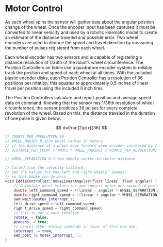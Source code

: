 # Motor Control

As each wheel spins the sensor will gather data about the angular position change of the wheel. Once the encoder input has been captured it must be converted to linear velocity and used by a robotic kinematic model to create an estimate of the distance traveled and possible error. Two wheel encoders are used to deduce the speed and travel direction by measuring the number of pulses registered from each wheel.&#x20;

Each wheel encoder has two sensors and is capable of registering a distance resolution of 1/36th of the robot’s wheel circumference. The Position Controllers on Eddie use a quadrature encoder system to reliably track the position and speed of each wheel at all times. With the included plastic encoder disks, each Position Controller has a resolution of 36 positions per rotation; this equates to approximately 0.5 inches of linear travel per position using the included 6 inch tires.&#x20;

The Position Controllers calculate and report position and average speed data on command. Knowing that the sensor has 1/36th resolution of wheel circumference, the sensor produces 36 pulses for every complete revolution of the wheel. Based on this, the distance traveled in the duration of one pulse is given below:

$$
d=\frac{2\pi r}{36}
$$

```cpp
// COUNTS_PER_REVOLUTION 36
// WHEEL_RADIUS 0.1524 Wheel radius in meters
// // the distance of a wheel move forward when encoder increased by 1
// DISTANCE_PER_COUNT ((TWOPI * WHEEL_RADIUS) / COUNTS_PER_REVOLUTION)

// WHEEL_SEPARATION 0.3 two wheels center-to-center distance

// Called from the velocity callback.
// Set the values for the left and right wheels’ speeds
// so that Eddie can do arcs 
void EddieController::moveLinearAngular(float linear, float angular) {
    // Calculate wheel velocities and convert meter per second to position per second
    double left_command_speed = ((linear - angular * WHEEL_SEPARATION / 2.0) / WHEEL_RADIUS) / DISTANCE_PER_COUNT; 
    double right_command_speed = ((linear + angular * WHEEL_SEPARATION / 2.0) / WHEEL_RADIUS) / DISTANCE_PER_COUNT;
    sem_wait(&mutex_interrupt_);
    left_drive_speed = left_command_speed;
    righ t_drive_speed = right_command_speed;
    // this is not a pure rotation
    rotate_ = false;
    process_ = true;
    // cancel other moving commands in favor of this new one.
    interrupt_ = true;
    sem_post (& mutex_interrupt_ );
}
```
